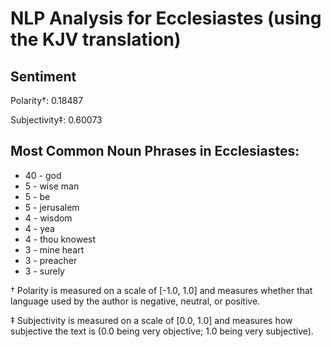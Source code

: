 # NLP Analysis for Ecclesiastes (using the KJV translation)

## Sentiment

Polarity†: 0.18487

Subjectivity‡: 0.60073

## Most Common Noun Phrases in Ecclesiastes:

 * 40	-  god
 * 5	-  wise man
 * 5	-  be
 * 5	-  jerusalem
 * 4	-  wisdom
 * 4	-  yea
 * 4	-  thou knowest
 * 3	-  mine heart
 * 3	-  preacher
 * 3	-  surely


† Polarity is measured on a scale of [-1.0, 1.0] and measures whether that language used by the author is negative, neutral, or positive.

‡ Subjectivity is measured on a scale of [0.0, 1.0] and measures how subjective the text is (0.0 being very objective; 1.0 being very subjective).